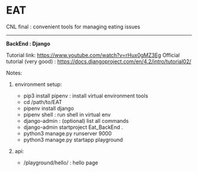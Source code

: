 # EAT

CNL final : convenient tools for managing eating issues

***
**BackEnd : Django**

Tutorial link: https://www.youtube.com/watch?v=rHux0gMZ3Eg
Official tutorial (very good) : https://docs.djangoproject.com/en/4.2/intro/tutorial02/

Notes:

1. environment setup: 
    - pip3 install pipenv : install virtual environment tools
    - cd /path/to/EAT
    - pipenv install django
    - pipenv shell : run shell in virtual env
    - django-admin : (optional) list all commands
    - django-admin startproject Eat_BackEnd .
    - python3 manage.py runserver 9000
    - python3 manage.py startapp playground

2. api:
    - /playground/hello/ : hello page

